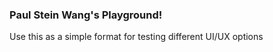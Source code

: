 ### Paul Stein Wang's Playground!


Use this as a simple format for testing different UI/UX options


